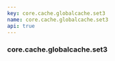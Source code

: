 ```yaml
---
key: core.cache.globalcache.set3
name: core.cache.globalcache.set3
api: true
---
```


### core.cache.globalcache.set3
